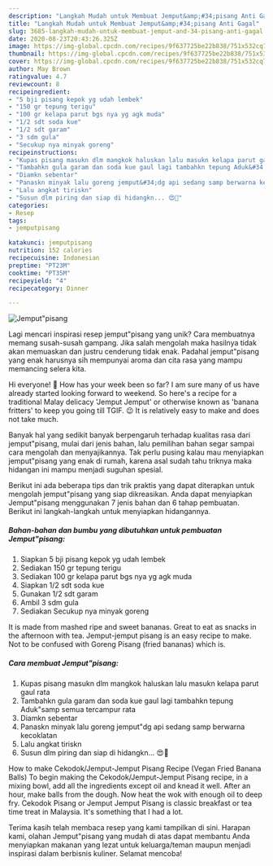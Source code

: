 ```yaml
---
description: "Langkah Mudah untuk Membuat Jemput&amp;#34;pisang Anti Gagal"
title: "Langkah Mudah untuk Membuat Jemput&amp;#34;pisang Anti Gagal"
slug: 3685-langkah-mudah-untuk-membuat-jemput-and-34-pisang-anti-gagal
date: 2020-08-23T20:43:26.325Z
image: https://img-global.cpcdn.com/recipes/9f637725be22b838/751x532cq70/jemputpisang-foto-resep-utama.jpg
thumbnail: https://img-global.cpcdn.com/recipes/9f637725be22b838/751x532cq70/jemputpisang-foto-resep-utama.jpg
cover: https://img-global.cpcdn.com/recipes/9f637725be22b838/751x532cq70/jemputpisang-foto-resep-utama.jpg
author: May Brown
ratingvalue: 4.7
reviewcount: 8
recipeingredient:
- "5 bji pisang kepok yg udah lembek"
- "150 gr tepung terigu"
- "100 gr kelapa parut bgs nya yg agk muda"
- "1/2 sdt soda kue"
- "1/2 sdt garam"
- "3 sdm gula"
- "Secukup nya minyak goreng"
recipeinstructions:
- "Kupas pisang masukn dlm mangkok haluskan lalu masukn kelapa parut gaul rata"
- "Tambahkn gula garam dan soda kue gaul lagi tambahkn tepung Aduk&#34;samp semua tercampur rata"
- "Diamkn sebentar"
- "Panaskn minyak lalu goreng jemput&#34;dg api sedang samp berwarna kecoklatan"
- "Lalu angkat tiriskn"
- "Susun dlm piring dan siap di hidangkn... 😍🤗"
categories:
- Resep
tags:
- jemputpisang

katakunci: jemputpisang 
nutrition: 152 calories
recipecuisine: Indonesian
preptime: "PT23M"
cooktime: "PT35M"
recipeyield: "4"
recipecategory: Dinner

---
```



![Jemput&#34;pisang](https://img-global.cpcdn.com/recipes/9f637725be22b838/751x532cq70/jemputpisang-foto-resep-utama.jpg)

Lagi mencari inspirasi resep jemput&#34;pisang yang unik? Cara membuatnya memang susah-susah gampang. Jika salah mengolah maka hasilnya tidak akan memuaskan dan justru cenderung tidak enak. Padahal jemput&#34;pisang yang enak harusnya sih mempunyai aroma dan cita rasa yang mampu memancing selera kita.

Hi everyone! 🙂 How has your week been so far? I am sure many of us have already started looking forward to weekend. So here&#39;s a recipe for a traditional Malay delicacy &#39;Jemput Jemput&#39; or otherwise known as &#39;banana fritters&#39; to keep you going till TGIF. 😉 It is relatively easy to make and does not take much.

Banyak hal yang sedikit banyak berpengaruh terhadap kualitas rasa dari jemput&#34;pisang, mulai dari jenis bahan, lalu pemilihan bahan segar sampai cara mengolah dan menyajikannya. Tak perlu pusing kalau mau menyiapkan jemput&#34;pisang yang enak di rumah, karena asal sudah tahu triknya maka hidangan ini mampu menjadi suguhan spesial.


Berikut ini ada beberapa tips dan trik praktis yang dapat diterapkan untuk mengolah jemput&#34;pisang yang siap dikreasikan. Anda dapat menyiapkan Jemput&#34;pisang menggunakan 7 jenis bahan dan 6 tahap pembuatan. Berikut ini langkah-langkah untuk menyiapkan hidangannya.

<!--inarticleads1-->

##### Bahan-bahan dan bumbu yang dibutuhkan untuk pembuatan Jemput&#34;pisang:

1. Siapkan 5 bji pisang kepok yg udah lembek
1. Sediakan 150 gr tepung terigu
1. Sediakan 100 gr kelapa parut bgs nya yg agk muda
1. Siapkan 1/2 sdt soda kue
1. Gunakan 1/2 sdt garam
1. Ambil 3 sdm gula
1. Sediakan Secukup nya minyak goreng


It is made from mashed ripe and sweet bananas. Great to eat as snacks in the afternoon with tea. Jemput-jemput pisang is an easy recipe to make. Not to be confused with Goreng Pisang (fried bananas) which is. 

<!--inarticleads2-->

##### Cara membuat Jemput&#34;pisang:

1. Kupas pisang masukn dlm mangkok haluskan lalu masukn kelapa parut gaul rata
1. Tambahkn gula garam dan soda kue gaul lagi tambahkn tepung Aduk&#34;samp semua tercampur rata
1. Diamkn sebentar
1. Panaskn minyak lalu goreng jemput&#34;dg api sedang samp berwarna kecoklatan
1. Lalu angkat tiriskn
1. Susun dlm piring dan siap di hidangkn... 😍🤗


How to make Cekodok/Jemput-Jemput Pisang Recipe (Vegan Fried Banana Balls) To begin making the Cekodok/Jemput-Jemput Pisang recipe, in a mixing bowl, add all the ingredients except oil and knead it well. After an hour, make balls from the dough. Now heat the wok with enough oil to deep fry. Cekodok Pisang or Jemput Jemput Pisang is classic breakfast or tea time treat in Malaysia. It&#39;s something that I had a lot. 

Terima kasih telah membaca resep yang kami tampilkan di sini. Harapan kami, olahan Jemput&#34;pisang yang mudah di atas dapat membantu Anda menyiapkan makanan yang lezat untuk keluarga/teman maupun menjadi inspirasi dalam berbisnis kuliner. Selamat mencoba!
